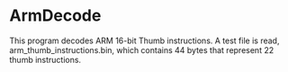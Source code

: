 # ArmDecode

This program decodes ARM 16-bit Thumb instructions. A test file is read, arm_thumb_instructions.bin, which contains 44 bytes that represent 22 thumb instructions.
